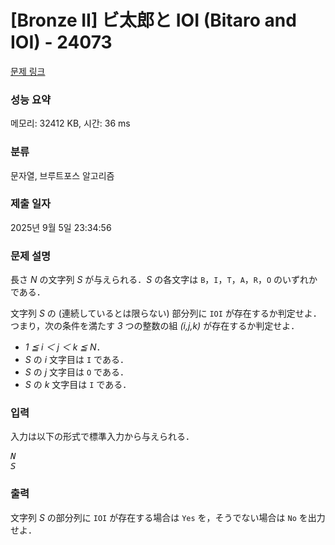 # [Bronze II] ビ太郎と IOI (Bitaro and IOI) - 24073 

[문제 링크](https://www.acmicpc.net/problem/24073) 

### 성능 요약

메모리: 32412 KB, 시간: 36 ms

### 분류

문자열, 브루트포스 알고리즘

### 제출 일자

2025년 9월 5일 23:34:56

### 문제 설명

<p>長さ <var>N</var> の文字列 <var>S</var> が与えられる．<var>S</var> の各文字は <code>B</code>，<code>I</code>，<code>T</code>，<code>A</code>，<code>R</code>，<code>O</code> のいずれかである．</p>

<p>文字列 <var>S</var> の (連続しているとは限らない) 部分列に <code>IOI</code> が存在するか判定せよ．つまり，次の条件を満たす <var>3</var> つの整数の組 <var>(i,j,k)</var> が存在するか判定せよ．</p>

<ul>
	<li><var>1 ≦ i ＜ j ＜ k ≦ N</var>．</li>
	<li><var>S</var> の <var>i</var> 文字目は <code>I</code> である．</li>
	<li><var>S</var> の <var>j</var> 文字目は <code>O</code> である．</li>
	<li><var>S</var> の <var>k</var> 文字目は <code>I</code> である．</li>
</ul>

### 입력 

 <p>入力は以下の形式で標準入力から与えられる．</p>

<pre><var>N</var>
<var>S</var></pre>

### 출력 

 <p>文字列 <var>S</var> の部分列に <code>IOI</code> が存在する場合は <code>Yes</code> を，そうでない場合は <code>No</code> を出力せよ．</p>


